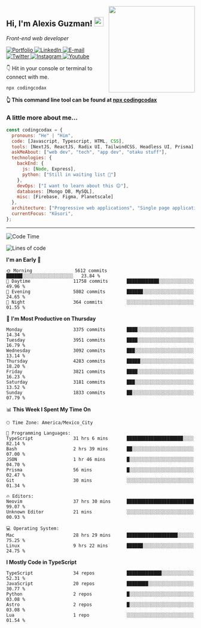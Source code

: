 <img align='right' src="https://media.giphy.com/media/M9gbBd9nbDrOTu1Mqx/giphy.gif" width="230">
<h2>Hi, I'm Alexis Guzman! <img src="https://media.giphy.com/media/hvRJCLFzcasrR4ia7z/giphy.gif" width="25px"></h2>
<p><em>Front-end web developer</em></p>

<p>
  <a href='https://www.codingcodax.dev' target='_blank'>
    <img alt='Portfolio' src='https://img.shields.io/badge/Portfolio-black?logo=vercel&style=flat-square'>
  </a>
  <a href='https://linkedin.com/in/codingcodax' target='_blank'>
    <img alt='LinkedIn' src='https://img.shields.io/badge/LinkedIn-black?logo=LinkedIn&style=flat-square'>
  </a>
  <a href='mailto:hello@codingcodax.com' target='_blank'>
    <img alt='E-mail' src='https://img.shields.io/badge/Email-black?logo=Gmail&style=flat-square'>
  </a>
  <a href='https://twitter.com/codingcodax' target='_blank'>
    <img alt='Twitter' src='https://img.shields.io/badge/Twitter-black?logo=Twitter&style=flat-square'>
  </a>
  <a href='https://www.instagram.com/codingcodax' target='_blank'>
    <img alt='Instagram' src='https://img.shields.io/badge/Instagram-black?logo=Instagram&style=flat-square'>
  </a>
  <a href='https://www.youtube.com/@codingcodax' target='_blank'>
    <img alt='Youtube' src='https://img.shields.io/badge/YouTube-black?logo=Youtube&style=flat-square'>
  </a>
</p>

👇 Hit in your console or terminal to connect with me.

```bash
npx codingcodax
```
**👆 This command line tool can be found at [npx codingcodax](https://github.com/codingcodax/npx-codingcodax)**

<h3>A little more about me...</h3>

```javascript
const codingcodax = {
  pronouns: "He" | "Him",
  code: [Javascript, Typescript, HTML, CSS],
  tools: [NextJS, ReactJS, Radix UI, TailwindCSS, Headless UI, Prisma],
  askMeAbout: ["web dev", "tech", "app dev", "otaku stuff"],
  technologies: {
    backEnd: {
      js: [Node, Express],
      python: ["Still in waiting list 🥲"]
    },
    devOps: ["I want to learn about this 😊"],
    databases: [Mongo DB, MySQL],
    misc: [Firebase, Figma, Planetscale]
  },
  architecture: ["Progressive web applications", "Single page applications"],
  currentFocus: "Kōsori",
};
```

---

<!--START_SECTION:waka-->
![Code Time](http://img.shields.io/badge/Code%20Time-2%2C555%20hrs%2018%20mins-blue)

![Lines of code](https://img.shields.io/badge/From%20Hello%20World%20I%27ve%20Written-10.1%20million%20lines%20of%20code-blue)

**I'm an Early 🐤** 

```text
🌞 Morning                5612 commits        ██████░░░░░░░░░░░░░░░░░░░   23.84 % 
🌆 Daytime                11758 commits       ████████████░░░░░░░░░░░░░   49.96 % 
🌃 Evening                5802 commits        ██████░░░░░░░░░░░░░░░░░░░   24.65 % 
🌙 Night                  364 commits         ░░░░░░░░░░░░░░░░░░░░░░░░░   01.55 % 
```
📅 **I'm Most Productive on Thursday** 

```text
Monday                   3375 commits        ████░░░░░░░░░░░░░░░░░░░░░   14.34 % 
Tuesday                  3951 commits        ████░░░░░░░░░░░░░░░░░░░░░   16.79 % 
Wednesday                3092 commits        ███░░░░░░░░░░░░░░░░░░░░░░   13.14 % 
Thursday                 4283 commits        █████░░░░░░░░░░░░░░░░░░░░   18.20 % 
Friday                   3821 commits        ████░░░░░░░░░░░░░░░░░░░░░   16.23 % 
Saturday                 3181 commits        ███░░░░░░░░░░░░░░░░░░░░░░   13.52 % 
Sunday                   1833 commits        ██░░░░░░░░░░░░░░░░░░░░░░░   07.79 % 
```


📊 **This Week I Spent My Time On** 

```text
🕑︎ Time Zone: America/Mexico_City

💬 Programming Languages: 
TypeScript               31 hrs 6 mins       █████████████████████░░░░   82.14 % 
Bash                     2 hrs 39 mins       ██░░░░░░░░░░░░░░░░░░░░░░░   07.00 % 
JSON                     1 hr 46 mins        █░░░░░░░░░░░░░░░░░░░░░░░░   04.70 % 
Prisma                   56 mins             █░░░░░░░░░░░░░░░░░░░░░░░░   02.47 % 
Git                      30 mins             ░░░░░░░░░░░░░░░░░░░░░░░░░   01.34 % 

🔥 Editors: 
Neovim                   37 hrs 30 mins      █████████████████████████   99.07 % 
Unknown Editor           21 mins             ░░░░░░░░░░░░░░░░░░░░░░░░░   00.93 % 

💻 Operating System: 
Mac                      28 hrs 29 mins      ███████████████████░░░░░░   75.25 % 
Linux                    9 hrs 22 mins       ██████░░░░░░░░░░░░░░░░░░░   24.75 % 
```

**I Mostly Code in TypeScript** 

```text
TypeScript               34 repos            █████████████░░░░░░░░░░░░   52.31 % 
JavaScript               20 repos            ████████░░░░░░░░░░░░░░░░░   30.77 % 
Python                   2 repos             █░░░░░░░░░░░░░░░░░░░░░░░░   03.08 % 
Astro                    2 repos             █░░░░░░░░░░░░░░░░░░░░░░░░   03.08 % 
Lua                      1 repo              ░░░░░░░░░░░░░░░░░░░░░░░░░   01.54 % 
```




<!--END_SECTION:waka-->
